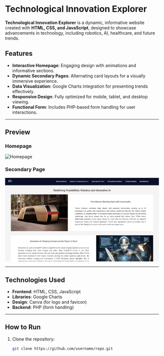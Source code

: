 # Technological Innovation Explorer

**Technological Innovation Explorer** is a dynamic, informative website created with **HTML, CSS, and JavaScript**, designed to showcase advancements in technology, including robotics, AI, healthcare, and future trends.

## Features
- **Interactive Homepage**: Engaging design with animations and informative sections.
- **Dynamic Secondary Pages**: Alternating card layouts for a visually immersive experience.
- **Data Visualization**: Google Charts integration for presenting trends effectively.
- **Responsive Design**: Fully optimized for mobile, tablet, and desktop viewing.
- **Functional Form**: Includes PHP-based form handling for user interactions.

---

## Preview

### Homepage  
![Homepage](assets/media/homepage.png)

### Secondary Page  
![Secondary Page](assets/media/secondaryPage.png)

---

## Technologies Used
- **Frontend**: HTML, CSS, JavaScript  
- **Libraries**: Google Charts  
- **Design**: Canva (for logo and favicon)  
- **Backend**: PHP (form handling)

---

## How to Run
1. Clone the repository:  
   ```bash
   git clone https://github.com/username/repo.git
